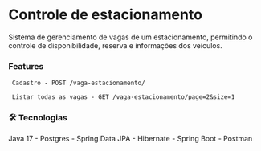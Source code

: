 # Controle de estacionamento

<p> Sistema de gerenciamento de vagas de um estacionamento, permitindo o controle de disponibilidade, 
reserva e informações dos veículos.</p>

### Features

```http
 Cadastro - POST /vaga-estacionamento/
```
```http
 Listar todas as vagas - GET /vaga-estacionamento/page=2&size=1
```


### 🛠 Tecnologias
Java 17 - Postgres - Spring Data JPA - Hibernate - Spring Boot - Postman
